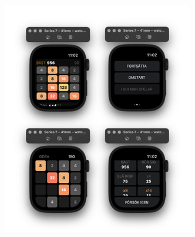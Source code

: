 <img src="https://raw.githubusercontent.com/956MB/2048WE/master/Screenshots/screens.png?token=GHSAT0AAAAAABUCKNHAGUKPN3FU76WZRO6AYUDYMPA" width="712">
